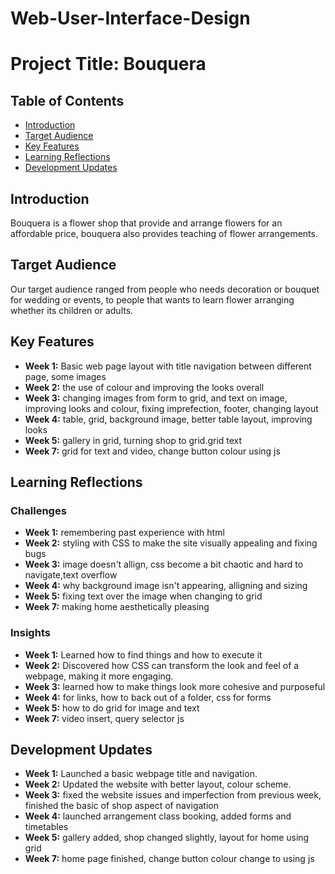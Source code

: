 # Web-User-Interface-Design
# Project Title: Bouquera

## Table of Contents
- [Introduction](#introduction)
- [Target Audience](#target-audience)
- [Key Features](#key-features)
- [Learning Reflections](#learning-reflections)
- [Development Updates](#development-updates)

## Introduction
Bouquera is a flower shop that provide and arrange flowers for an affordable price, bouquera also provides teaching of flower arrangements.

## Target Audience
Our target audience ranged from people who needs decoration or bouquet for wedding or events, to people that wants to learn flower arranging whether its children or adults.

## Key Features
- **Week 1:** Basic web page layout with title navigation between different page, some images
- **Week 2:** the use of colour and improving the looks overall
- **Week 3:** changing images from form to grid, and text on image, improving looks and colour, fixing imprefection, footer, changing layout
- **Week 4:** table, grid, background image, better table layout, improving looks
- **Week 5:** gallery in grid, turning shop to grid.grid text
- **Week 7:** grid for text and video, change button colour using js


## Learning Reflections
### Challenges
- **Week 1:** remembering past experience with html
- **Week 2:** styling with CSS to make the site visually appealing and fixing bugs 
- **Week 3:** image doesn't allign, css become a bit chaotic and hard to navigate,text overflow
- **Week 4:** why background image isn't appearing, alligning and sizing
- **Week 5:** fixing text over the image when changing to grid
- **Week 7:** making home aesthetically pleasing

### Insights
- **Week 1:** Learned how to find things and how to execute it 
- **Week 2:** Discovered how CSS can transform the look and feel of a webpage, making it more engaging.
- **Week 3:** learned how to make things look more cohesive and purposeful
- **Week 4:** for links, how to back out of a folder, css for forms
- **Week 5:** how to do grid for image and text
- **Week 7:** video insert, query selector js

## Development Updates
- **Week 1:** Launched a basic webpage title and navigation.
- **Week 2:** Updated the website with better layout, colour scheme.
- **Week 3:** fixed the website issues and imperfection from previous week, finished the basic of shop aspect of navigation
- **Week 4:** launched arrangement class booking, added forms and timetables
- **Week 5:** gallery added, shop changed slightly, layout for home using grid
- **Week 7:** home page finished, change button colour change to using js